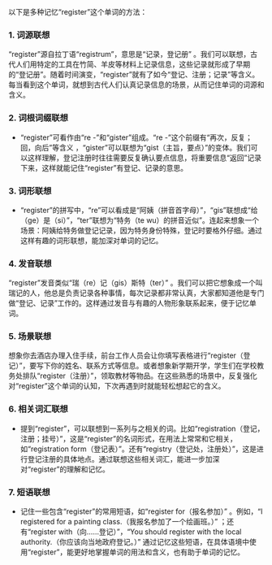 以下是多种记忆“register”这个单词的方法：

### 1. 词源联想
“register”源自拉丁语“registrum”，意思是“记录，登记册” 。我们可以联想，古代人们用特定的工具在竹简、羊皮等材料上记录信息，这些记录就形成了早期的“登记册”。随着时间演变，“register”就有了如今“登记、注册；记录”等含义。每当看到这个单词，就想到古代人们认真记录信息的场景，从而记住单词的词源和含义。

### 2. 词根词缀联想
 - “register”可看作由“re -”和“gister”组成。“re -”这个前缀有“再次，反复；回，向后”等含义 ，“gister”可以联想为“gist（主旨，要点）”的变体。我们可以这样理解，登记注册时往往需要反复确认要点信息，将重要信息“返回”记录下来，这样就能记住“register”有登记、记录的意思。

### 3. 词形联想
 - “register”的拼写中，“re”可以看成是“阿姨（拼音首字母）”，“gis”联想成“给（ge）是（si）”，“ter”联想为“特务（te wu）的拼音近似”。连起来想象一个场景：阿姨给特务做登记记录，因为特务身份特殊，登记时要格外仔细。通过这样有趣的词形联想，能加深对单词的记忆。

### 4. 发音联想
“register”发音类似“瑞（re）记（gis）斯特（ter）” 。我们可以把它想象成一个叫瑞记的人，他总是负责记录各种事情，每次记录都非常认真，大家都知道他是专门做“登记、记录”工作的。这样通过发音与有趣的人物形象联系起来，便于记忆单词。

### 5. 场景联想
想象你去酒店办理入住手续，前台工作人员会让你填写表格进行“register（登记）”，要写下你的姓名、联系方式等信息。或者想象新学期开学，学生们在学校教务处排队“register（注册）”，领取教材等物品。在这些熟悉的场景中，反复强化对“register”这个单词的认知，下次再遇到时就能轻松想起它的含义。

### 6. 相关词汇联想
 - 提到“register”，可以联想到一系列与之相关的词。比如“registration（登记，注册；挂号）”，这是“register”的名词形式，在用法上常常和它相关，如“registration form（登记表）”。还有“registry（登记处，注册处）”，这是进行登记注册的具体地点。通过联想这些相关词汇，能进一步加深对“register”的理解和记忆。

### 7. 短语联想
 - 记住一些包含“register”的常用短语，如“register for（报名参加）” 。例如，“I registered for a painting class.（我报名参加了一个绘画班。）” ；还有“register with（向……登记）”，“You should register with the local authority.（你应该向当地政府登记。）” 通过记忆这些短语，在具体语境中使用“register”，能更好地掌握单词的用法和含义，也有助于单词的记忆。 